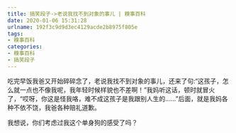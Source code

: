 ```yaml
---
title: 搞笑段子->老说我找不到对象的事儿 | 糗事百科
date: 2020-01-06 15:31:28
urlname: 192f3c9d9d3ec4129acde2b8975f805e
tags: 
- 糗事百科
categories:
- 糗事百科
- 搞笑段子
---
```

吃完早饭我爸又开始碎碎念了，老说我找不到对象的事儿，还来了句:“这孩子，怎么就一点也不像我呢，我年轻时候样貌也不差啊！”我妈听这话，顿时就冒火了，“哎呀，你这是怪我咯，难不成这孩子是我跟别人生的……”后面，就是我妈各种不依不饶，我爸各种赔礼道歉。

我想说，你们考虑过我这个单身狗的感受了吗？


